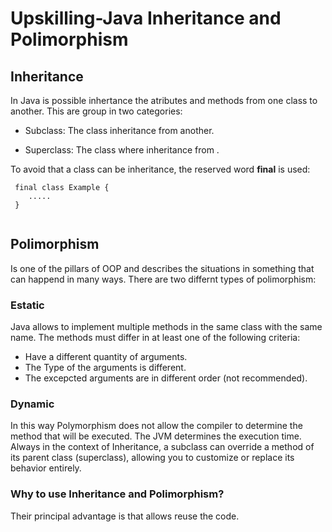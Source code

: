 # Upskilling-Java Inheritance and Polimorphism

## Inheritance

In Java is possible inhertance the atributes and methods from one class to another. This are group in two categories:

- Subclass: The class inheritance from another.

- Superclass: The class where inheritance from .

To avoid that a class can be inheritance, the reserved word **final** is used:

```
 final class Example {
    .....
 }  
 
```

## Polimorphism

Is one of the pillars of OOP and describes the situations in something that can happend in many ways.
There are two differnt types of polimorphism:

### Estatic 
Java allows to implement multiple methods in the same class with the same name. The methods must differ in at least one of the following criteria:

- Have a different quantity of arguments.
- The Type of the arguments is different.
- The excepcted arguments are in different order (not recommended).

### Dynamic
In this way Polymorphism does not allow the compiler to determine the method that will be executed. The JVM determines the execution time.
Always in the context of Inheritance, a subclass can override a method of its parent class (superclass), allowing you to customize or replace its behavior entirely.


### Why to use Inheritance and Polimorphism?

Their principal advantage is that allows reuse the code.
